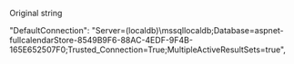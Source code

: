 ﻿
Original string

"DefaultConnection": "Server=(localdb)\\mssqllocaldb;Database=aspnet-fullcalendarStore-8549B9F6-88AC-4EDF-9F4B-165E652507F0;Trusted_Connection=True;MultipleActiveResultSets=true",
